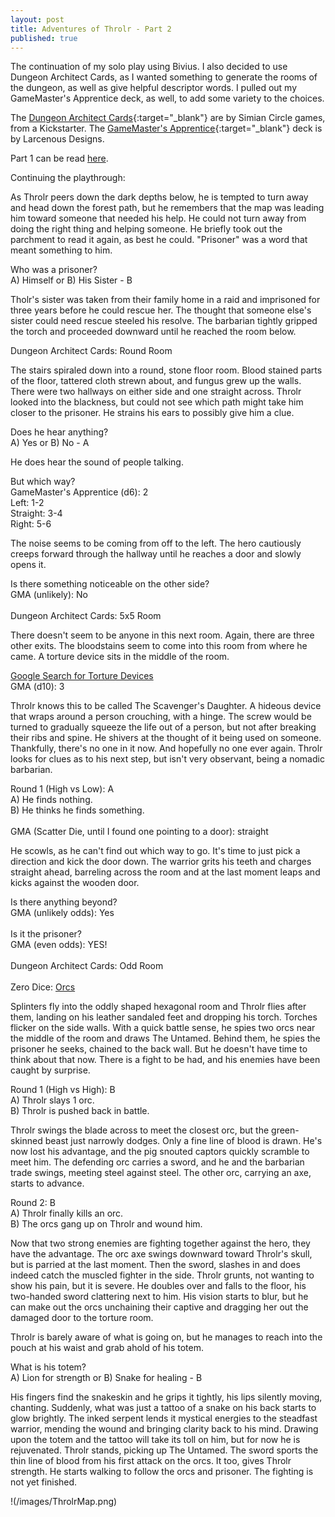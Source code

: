 ```yaml
---
layout: post
title: Adventures of Throlr - Part 2
published: true
---
```


The continuation of my solo play using Bivius.  I also decided to use Dungeon Architect Cards, as I wanted something to generate the rooms of the dungeon, as well as give helpful descriptor words.  I pulled out my GameMaster's Apprentice deck, as well, to add some variety to the choices.

The [Dungeon Architect Cards](https://www.kickstarter.com/projects/305572273/dac-dungeon-architect-cards/description){:target="_blank"} are by Simian Circle games, from a Kickstarter.  The [GameMaster's Apprentice](https://www.drivethrucards.com/product/125685/The-GameMasters-Apprentice-Base-Deck){:target="_blank"} deck is by Larcenous Designs.

Part 1 can be read [here](/Adventures-of-Throlr/).

Continuing the playthrough:

As Throlr peers down the dark depths below, he is tempted to turn away and head down the forest path, but he remembers that the map was leading him toward someone that needed his help.  He could not turn away from doing the right thing and helping someone.  He briefly took out the parchment to read it again, as best he could.  "Prisoner" was a word that meant something to him.

<div class="bluebox">
Who was a prisoner?<br/>
A) Himself or B) His Sister - B
</div>

Tholr's sister was taken from their family home in a raid and imprisoned for three years before he could rescue her.  The thought that someone else's sister could need rescue steeled his resolve.  The barbarian tightly gripped the torch and proceeded downward until he reached the room below.

<div class="bluebox">
Dungeon Architect Cards: Round Room
</div>

The stairs spiraled down into a round, stone floor room.  Blood stained parts of the floor, tattered cloth strewn about, and fungus grew up the walls.  There were two hallways on either side and one straight across.  Throlr looked into the blackness, but could not see which path might take him closer to the prisoner.  He strains his ears to possibly give him a clue.

<div class="bluebox">
Does he hear anything?<br/>
A) Yes or B) No - A
</div>

He does hear the sound of people talking.

<div class="bluebox">
But which way?<br/>
GameMaster's Apprentice (d6): 2<br/>
Left: 1-2 <br/>
Straight: 3-4<br/>
Right: 5-6
</div>

The noise seems to be coming from off to the left.  The hero cautiously creeps forward through the hallway until he reaches a door and slowly opens it.

<div class="bluebox">
Is there something noticeable on the other side?<br/>
GMA (unlikely): No<br/>
<br/>
Dungeon Architect Cards: 5x5 Room
</div>

There doesn't seem to be anyone in this next room.  Again, there are three other exits.  The bloodstains seem to come into this room from where he came.  A torture device sits in the middle of the room.

<div class="bluebox">
<a href="https://theloveforhistory.wordpress.com/other/10-medieval-torture-devices/" target="_blank">Google Search for Torture Devices</a><br/>
GMA (d10): 3
</div>

Throlr knows this to be called The Scavenger's Daughter.  A hideous device that wraps around a person crouching, with a hinge.  The screw would be turned to gradually squeeze the life out of a person, but not after breaking their ribs and spine.  He shivers at the thought of it being used on someone.  Thankfully, there's no one in it now.  And hopefully no one ever again.  Throlr looks for clues as to his next step, but isn't very observant, being a nomadic barbarian.

<div class="bluebox">
Round 1 (High vs Low): A<br/>
A) He finds nothing.<br/>
B) He thinks he finds something.<br/>
<br/>
GMA (Scatter Die, until I found one pointing to a door): straight
</div>

He scowls, as he can't find out which way to go.  It's time to just pick a direction and kick the door down.  The warrior grits his teeth and charges straight ahead, barreling across the room and at the last moment leaps and kicks against the wooden door.

<div class="bluebox">
Is there anything beyond?<br/>
GMA (unlikely odds): Yes<br/>
<br/>
Is it the prisoner?<br/>
GMA (even odds): YES!<br/>
<br/>
Dungeon Architect Cards: Odd Room<br/>
<br/>
Zero Dice: <a href="http://tangent-zero.com/zero_dice/zero_dice.htm?&pic1=1422.png&pic2=0609.png" target="_blank">Orcs</a>
</div>

Splinters fly into the oddly shaped hexagonal room and Throlr flies after them, landing on his leather sandaled feet and dropping his torch.  Torches flicker on the side walls.  With a quick battle sense, he spies two orcs near the middle of the room and draws The Untamed.  Behind them, he spies the prisoner he seeks, chained to the back wall.  But he doesn't have time to think about that now.  There is a fight to be had, and his enemies have been caught by surprise.

<div class="bluebox">
Round 1 (High vs High): B<br/>
A) Throlr slays 1 orc.<br/>
B) Throlr is pushed back in battle.
</div>

Throlr swings the blade across to meet the closest orc, but the green-skinned beast just narrowly dodges.  Only a fine line of blood is drawn.  He's now lost his advantage, and the pig snouted captors quickly scramble to meet him.  The defending orc carries a sword, and he and the barbarian trade swings, meeting steel against steel.  The other orc, carrying an axe, starts to advance.

<div class="bluebox">
Round 2: B<br/>
A) Throlr finally kills an orc.<br/>
B) The orcs gang up on Throlr and wound him.
</div>

Now that two strong enemies are fighting together against the hero, they have the advantage.  The orc axe swings downward toward Throlr's skull, but is parried at the last moment.  Then the sword, slashes in and does indeed catch the muscled fighter in the side.  Throlr grunts, not wanting to show his pain, but it is severe.  He doubles over and falls to the floor, his two-handed sword clattering next to him.  His vision starts to blur, but he can make out the orcs unchaining their captive and dragging her out the damaged door to the torture room.

Throlr is barely aware of what is going on, but he manages to reach into the pouch at his waist and grab ahold of his totem.

<div class="bluebox">
What is his totem?<br/>
A) Lion for strength or B) Snake for healing - B
</div>

His fingers find the snakeskin and he grips it tightly, his lips silently moving, chanting.  Suddenly, what was just a tattoo of a snake on his back starts to glow brightly.  The inked serpent lends it mystical energies to the steadfast warrior, mending the wound and bringing clarity back to his mind.  Drawing upon the totem and the tattoo will take its toll on him, but for now he is rejuvenated.  Throlr stands, picking up The Untamed.  The sword sports the thin line of blood from his first attack on the orcs.  It too, gives Throlr strength.  He starts walking to follow the orcs and prisoner.  The fighting is not yet finished.

!(/images/ThrolrMap.png)

